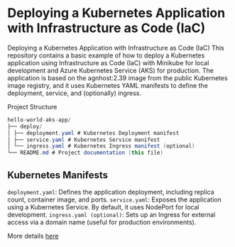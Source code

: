 # Deploying a Kubernetes Application with Infrastructure as Code (IaC)

Deploying a Kubernetes Application with Infrastructure as Code (IaC)
This repository contains a basic example of how to deploy a Kubernetes application using Infrastructure as Code (IaC) with Minikube for local development and Azure Kubernetes Service (AKS) for production. The application is based on the agnhost:2.39 image from the public Kubernetes image registry, and it uses Kubernetes YAML manifests to define the deployment, service, and (optionally) ingress.

Project Structure

```c#
hello-world-aks-app/
├── deploy/
│ ├── deployment.yaml # Kubernetes Deployment manifest
│ ├── service.yaml # Kubernetes Service manifest
│ └── ingress.yaml # Kubernetes Ingress manifest (optional)
└── README.md # Project documentation (this file)
```

## Kubernetes Manifests

`deployment.yaml`: Defines the application deployment, including replica count, container image, and ports.
`service.yaml`: Exposes the application using a Kubernetes Service. By default, it uses NodePort for local development.
`ingress.yaml (optional)`: Sets up an Ingress for external access via a domain name (useful for production environments).

More details <a href="https://jafreitas90.medium.com/deploying-a-kubernetes-application-with-infrastructure-as-code-iac-e1e5c3a05bfe" target="_blank">here</a>
